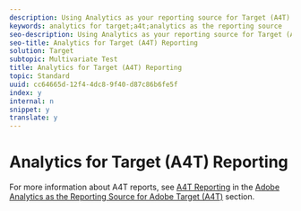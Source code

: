 ```yaml
---
description: Using Analytics as your reporting source for Target (A4T) gives you access to Analytics reports for your Target activities.
keywords: analytics for target;a4t;analytics as the reporting source
seo-description: Using Analytics as your reporting source for Target (A4T) gives you access to Analytics reports for your Target activities.
seo-title: Analytics for Target (A4T) Reporting
solution: Target
subtopic: Multivariate Test
title: Analytics for Target (A4T) Reporting
topic: Standard
uuid: cc64665d-12f4-4dc8-9f40-d87c86b6fe5f
index: y
internal: n
snippet: y
translate: y
---
```


# Analytics for Target (A4T) Reporting

For more information about A4T reports, see [ A4T Reporting](../c_integrating_target_with_mac/a4t/c_reporting.md#concept_716AF8D545AD404EAAEE99A6DB7B9483) in the [ Adobe Analytics as the Reporting Source for Adobe Target (A4T)](../c_integrating_target_with_mac/a4t.md#concept_7540C8C04259434AB6EE33B09F47A1DE) section. 
